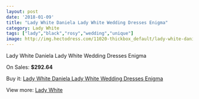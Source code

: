 ```yaml
---
layout: post
date: '2018-01-09'
title: "Lady White Daniela Lady White Wedding Dresses Enigma"
category: Lady White
tags: ["lady","black","rosy","wedding","unique"]
image: http://img.hectodress.com/11020-thickbox_default/lady-white-daniela-lady-white-wedding-dresses-enigma.jpg
---
```

Lady White Daniela Lady White Wedding Dresses Enigma

On Sales: **$292.64**
<a href="https://www.hectodress.com/lady-white/5411-lady-white-daniela-lady-white-wedding-dresses-enigma.html"><amp-img layout="responsive" width="600" height="600" src="//img.hectodress.com/11020-thickbox_default/lady-white-daniela-lady-white-wedding-dresses-enigma.jpg" alt="Lady White Daniela Lady White Wedding Dresses Enigma 0" /></a>
<a href="https://www.hectodress.com/lady-white/5411-lady-white-daniela-lady-white-wedding-dresses-enigma.html"><amp-img layout="responsive" width="600" height="600" src="//img.hectodress.com/11021-thickbox_default/lady-white-daniela-lady-white-wedding-dresses-enigma.jpg" alt="Lady White Daniela Lady White Wedding Dresses Enigma 1" /></a>

Buy it: [Lady White Daniela Lady White Wedding Dresses Enigma](https://www.hectodress.com/lady-white/5411-lady-white-daniela-lady-white-wedding-dresses-enigma.html "Lady White Daniela Lady White Wedding Dresses Enigma")

View more: [Lady White](https://www.hectodress.com/91-lady-white "Lady White")